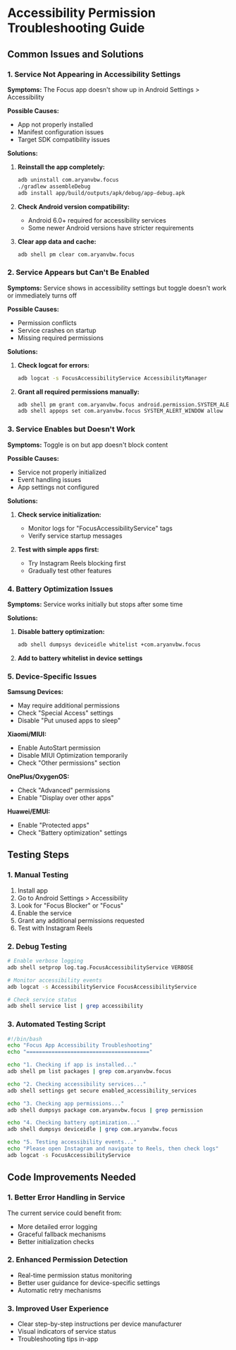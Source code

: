 # Accessibility Permission Troubleshooting Guide

## Common Issues and Solutions

### 1. Service Not Appearing in Accessibility Settings
**Symptoms:** The Focus app doesn't show up in Android Settings > Accessibility

**Possible Causes:**
- App not properly installed
- Manifest configuration issues
- Target SDK compatibility issues

**Solutions:**
1. **Reinstall the app completely:**
   ```bash
   adb uninstall com.aryanvbw.focus
   ./gradlew assembleDebug
   adb install app/build/outputs/apk/debug/app-debug.apk
   ```

2. **Check Android version compatibility:**
   - Android 6.0+ required for accessibility services
   - Some newer Android versions have stricter requirements

3. **Clear app data and cache:**
   ```bash
   adb shell pm clear com.aryanvbw.focus
   ```

### 2. Service Appears but Can't Be Enabled
**Symptoms:** Service shows in accessibility settings but toggle doesn't work or immediately turns off

**Possible Causes:**
- Permission conflicts
- Service crashes on startup
- Missing required permissions

**Solutions:**
1. **Check logcat for errors:**
   ```bash
   adb logcat -s FocusAccessibilityService AccessibilityManager
   ```

2. **Grant all required permissions manually:**
   ```bash
   adb shell pm grant com.aryanvbw.focus android.permission.SYSTEM_ALERT_WINDOW
   adb shell appops set com.aryanvbw.focus SYSTEM_ALERT_WINDOW allow
   ```

### 3. Service Enables but Doesn't Work
**Symptoms:** Toggle is on but app doesn't block content

**Possible Causes:**
- Service not properly initialized
- Event handling issues
- App settings not configured

**Solutions:**
1. **Check service initialization:**
   - Monitor logs for "FocusAccessibilityService" tags
   - Verify service startup messages

2. **Test with simple apps first:**
   - Try Instagram Reels blocking first
   - Gradually test other features

### 4. Battery Optimization Issues
**Symptoms:** Service works initially but stops after some time

**Solutions:**
1. **Disable battery optimization:**
   ```bash
   adb shell dumpsys deviceidle whitelist +com.aryanvbw.focus
   ```

2. **Add to battery whitelist in device settings**

### 5. Device-Specific Issues

**Samsung Devices:**
- May require additional permissions
- Check "Special Access" settings
- Disable "Put unused apps to sleep"

**Xiaomi/MIUI:**
- Enable AutoStart permission
- Disable MIUI Optimization temporarily
- Check "Other permissions" section

**OnePlus/OxygenOS:**
- Check "Advanced" permissions
- Enable "Display over other apps"

**Huawei/EMUI:**
- Enable "Protected apps"
- Check "Battery optimization" settings

## Testing Steps

### 1. Manual Testing
1. Install app
2. Go to Android Settings > Accessibility
3. Look for "Focus Blocker" or "Focus"
4. Enable the service
5. Grant any additional permissions requested
6. Test with Instagram Reels

### 2. Debug Testing
```bash
# Enable verbose logging
adb shell setprop log.tag.FocusAccessibilityService VERBOSE

# Monitor accessibility events
adb logcat -s AccessibilityService FocusAccessibilityService

# Check service status
adb shell service list | grep accessibility
```

### 3. Automated Testing Script
```bash
#!/bin/bash
echo "Focus App Accessibility Troubleshooting"
echo "======================================="

echo "1. Checking if app is installed..."
adb shell pm list packages | grep com.aryanvbw.focus

echo "2. Checking accessibility services..."
adb shell settings get secure enabled_accessibility_services

echo "3. Checking app permissions..."
adb shell dumpsys package com.aryanvbw.focus | grep permission

echo "4. Checking battery optimization..."
adb shell dumpsys deviceidle | grep com.aryanvbw.focus

echo "5. Testing accessibility events..."
echo "Please open Instagram and navigate to Reels, then check logs"
adb logcat -s FocusAccessibilityService
```

## Code Improvements Needed

### 1. Better Error Handling in Service
The current service could benefit from:
- More detailed error logging
- Graceful fallback mechanisms
- Better initialization checks

### 2. Enhanced Permission Detection
- Real-time permission status monitoring
- Better user guidance for device-specific settings
- Automatic retry mechanisms

### 3. Improved User Experience
- Clear step-by-step instructions per device manufacturer
- Visual indicators of service status
- Troubleshooting tips in-app
